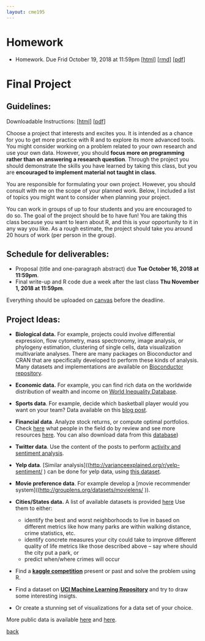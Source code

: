 ```yaml
---
layout: cme195
---
```


# [](#homework) Homework

- Homework. Due Frid October 19, 2018 at 11:59pm
[[html](./assets/assignments/homework.nb.html)]
[[rmd](https://raw.githubusercontent.com/cme195/cme195.github.io/master/assets/assignments/homework.rmd)]
[[pdf](https://raw.githubusercontent.com/cme195/cme195.github.io/master/assets/assignments/homework.pdf)]  

# [](#project) Final Project 

## [](#guidelines) Guidelines:

Downloadable Instructions: 
[[html](./assets/assignments/project_instructions.html)]
[[pdf](.//assets/assignments/project_instructions.pdf)]

Choose a project that interests and excites you. It is intended as a chance for
you to get more practice with R and to explore its more advanced tools. You
might consider working on a problem related to your own research and  use your
own data. However, you should **focus more on programming rather than on
answering a research question**. Through the project you should demonstrate the
skills you have learned by taking this class, but you are **encouraged to
implement material not taught in class**.

You are responsible for formulating your own project. However, you should
consult with me on the scope of your planned work. Below, I included a list of
topics you might want to consider when planning your project.

You can work in groups of up to four students and you are encouraged to do so. 
The goal of the project should be to have fun! You are taking this class because 
you want to learn about R, and this is your opportunity to it in any way you 
like. As a rough estimate, the project should take you around 20 hours of work 
(per person in the group).

## [](#deadlines)  Schedule for deliverables:

- Proposal (title and one-paragraph abstract) due **Tue October 16, 2018 at 11:59pm**.
- Final write-up and R code due a week after the last class **Thu November 1, 2018 at 11:59pm**.

Everything should be uploaded on [canvas]( https://canvas.stanford.edu/) before
the deadline.

## [](#ideas) Project Ideas:

- **Biological data.** For example, projects could involve differential expression, 
flow cytometry, mass spectronomy, image analysis, or phylogeny estimation, 
clustering of single cells, data visualization multivariate analyses. 
There are many packages on Bioconductor and CRAN that are specifically 
developed to perform these kinds of analysis. Many datasets and implementations 
are available on 
[Bioconductor repository](http://bioconductor.org/help/publications/books/bioinformatics-and-computational-biology-solutions/data/).

- **Economic data.** For example, you can find rich data on the worldwide 
distribution of wealth and income on [World Inequality Database](http://wid.world/).

- **Sports data**. For example, decide which basketball player would you 
want on your team? Data available on this [blog post]((https://www.r-bloggers.com/sports-data-and-r-scope-for-a-thematic-rather-than-task-view-living-post/)).

- **Financial data**. Analyze stock returns, or
compute optimal portfolios. Check [here](http://www.rinfinance.com/agenda/)
what people in the field do by review and see more resources
[here](https://www.r-bloggers.com/r-and-finance/ ). You can also download
data from this [database](https://www.quandl.com/browse ))

- **Twitter data**. Use the content of the posts to perform [activity and
sentiment analysis](http://geoffjentry.hexdump.org/twitteR.pdf ).

- **Yelp data**. [Similar analysis]((http://varianceexplained.org/r/yelp-sentiment/ )
can be done for yelp data, using [this dataset](https://www.yelp.com/dataset_challenge ).

- **Movie preference data**. For example develop a 
[movie recommender system]((http://grouplens.org/datasets/movielens/ )).

- **Cities/States data.** A list of available datasets is provided
[here]((http://simplystatistics.tumblr.com/post/15182715327/list-of-citiesstates-with-open-data-help-me))
Use them to either:
  - identify the best and worst neighborhoods to live in based on different
  metrics like how many parks are within walking distance, crime statistics, etc.
  - identify concrete measures your city could take to improve different
  quality of life metrics like those described above – say where should
  the city put a park, or
  - predict when/where crimes will occur

- Find a [**kaggle competition**](https://www.kaggle.com/competitions) present
or past and solve the problem using R.

- Find a dataset on
[**UCI Machine Learning Repository**](https://archive.ics.uci.edu/ml/index.html )
and try to draw some interesting insigts.

- Or create a stunning set of visualizations for a data set of your choice.

More public data is available [here](https://www.springboard.com/blog/free-public-data-sets-data-science-project/)
and [here](https://catalog.data.gov/dataset?res_format=CSV).

[back](./)
